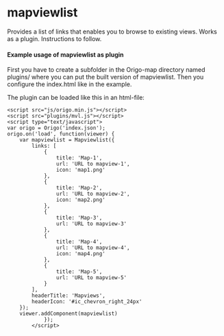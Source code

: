 # mapviewlist
Provides a list of links that enables you to browse to existing views.
Works as a plugin. Instructions to follow.

#### Example usage of mapviewlist as plugin

First you have to create a subfolder in the Origo-map directory named plugins/ where you can put the built version of mapviewlist.
Then you configure the index.html like in the example.


The plugin can be loaded like this in an html-file:
```
<script src="js/origo.min.js"></script>
<script src="plugins/mvl.js"></script>
<script type="text/javascript">
var origo = Origo('index.json');
origo.on('load', function(viewer) {
	var mapviewlist = Mapviewlist({
		links: [
			{
				title: 'Map-1',
				url: 'URL to mapview-1',
				icon: 'map1.png'
			},
			{
				title: 'Map-2',
				url: 'URL to mapview-2',
				icon: 'map2.png'
			},
			{
				title: 'Map-3',
				url: 'URL to mapview-3'
			},
			{
				title: 'Map-4',
				url: 'URL to mapview-4',
				icon: 'map4.png'
			},
			{
				title: 'Map-5',
				url: 'URL to mapview-5'
			}
		],
		headerTitle: 'Mapviews',
		headerIcon: '#ic_chevron_right_24px'
	});
	viewer.addComponent(mapviewlist)    
            });
        </script>
```

